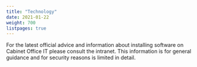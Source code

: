 ```yaml
---
title: "Technology"
date: 2021-01-22
weight: 700
listpages: true
---
```


For the latest official advice and information about installing software on Cabinet Office IT please consult the intranet. This information is for general guidance and for security reasons is limited in detail.
